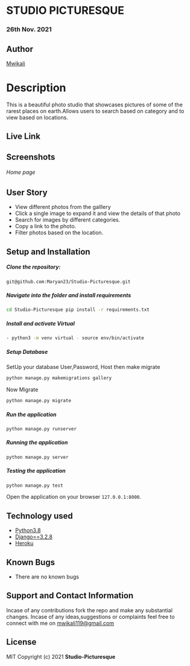 # STUDIO PICTURESQUE

### 26th Nov. 2021

## Author  
  
[Mwikali](https://github.com/Maryan23)  
  
# Description  
This is a beautiful photo studio that showcases pictures of some of the rarest places on earth.Allows users to search based on category and to view based on locations.
  
##  Live Link  
 
  
## Screenshots 

###### Home page
 
 
## User Story  
  
* View different photos from the galllery 
* Click a single image to expand it and view the details of that photo  
* Search for images by different categories.   
* Copy a link to the photo.  
* Filter photos based on the location.  
  

  
## Setup and Installation  
  
##### Clone the repository:  
 ```bash 
 git@github.com:Maryan23/Studio-Picturesque.git
```
##### Navigate into the folder and install requirements  
 ```bash 
cd Studio-Picturesque pip install -r requirements.txt 
```
##### Install and activate Virtual  
 ```bash 
- python3 -m venv virtual - source env/bin/activate  
```  
 ##### Setup Database  
  SetUp your database User,Password, Host then make migrate  
 ```bash 
python manage.py makemigrations gallery
 ``` 
 Now Migrate  
 ```bash 
 python manage.py migrate 
```
##### Run the application  
 ```bash 
 python manage.py runserver 
``` 
##### Running the application  
 ```bash 
 python manage.py server 
```
##### Testing the application  
 ```bash 
 python manage.py test 
```
Open the application on your browser `127.0.0.1:8000`.  
  
  
## Technology used  
  
* [Python3.8](https://www.python.org/)  
* [Django==3.2.8](https://docs.djangoproject.com/en/2.2/)  
* [Heroku](https://heroku.com)  
  
  
## Known Bugs  
* There are no known bugs  
  
## Support and Contact Information 

Incase of any contributions fork the repo and make any substantial changes.
Incase of any ideas,suggestions or complaints feel free to connect with me on mwikali119@gmail.com 

## License
MIT
Copyright (c) 2021 **Studio-Picturesque**